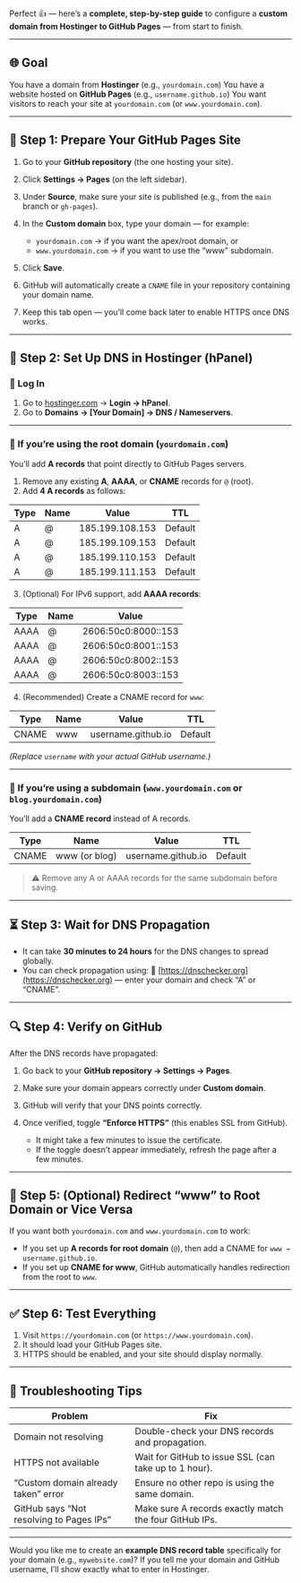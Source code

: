 Perfect 👍 — here’s a **complete, step-by-step guide** to configure a **custom domain from Hostinger to GitHub Pages** — from start to finish.

---

## 🌐 **Goal**

You have a domain from **Hostinger** (e.g., `yourdomain.com`)
You have a website hosted on **GitHub Pages** (e.g., `username.github.io`)
You want visitors to reach your site at `yourdomain.com` (or `www.yourdomain.com`).

---

## 🧭 **Step 1: Prepare Your GitHub Pages Site**

1. Go to your **GitHub repository** (the one hosting your site).
2. Click **Settings → Pages** (on the left sidebar).
3. Under **Source**, make sure your site is published (e.g., from the `main` branch or `gh-pages`).
4. In the **Custom domain** box, type your domain — for example:

   * `yourdomain.com` → if you want the apex/root domain, or
   * `www.yourdomain.com` → if you want to use the “www” subdomain.
5. Click **Save**.
6. GitHub will automatically create a `CNAME` file in your repository containing your domain name.
7. Keep this tab open — you’ll come back later to enable HTTPS once DNS works.

---

## 🔧 **Step 2: Set Up DNS in Hostinger (hPanel)**

### 🔹 Log In

1. Go to [hostinger.com](https://www.hostinger.com) → **Login → hPanel**.
2. Go to **Domains → [Your Domain] → DNS / Nameservers**.

---

### 🔹 If you’re using the **root domain** (`yourdomain.com`)

You’ll add **A records** that point directly to GitHub Pages servers.

1. Remove any existing **A**, **AAAA**, or **CNAME** records for `@` (root).
2. Add **4 A records** as follows:

| Type | Name | Value           | TTL     |
| ---- | ---- | --------------- | ------- |
| A    | @    | 185.199.108.153 | Default |
| A    | @    | 185.199.109.153 | Default |
| A    | @    | 185.199.110.153 | Default |
| A    | @    | 185.199.111.153 | Default |

3. (Optional) For IPv6 support, add **AAAA records**:

| Type | Name | Value               |
| ---- | ---- | ------------------- |
| AAAA | @    | 2606:50c0:8000::153 |
| AAAA | @    | 2606:50c0:8001::153 |
| AAAA | @    | 2606:50c0:8002::153 |
| AAAA | @    | 2606:50c0:8003::153 |

4. (Recommended) Create a CNAME record for `www`:

| Type  | Name | Value              | TTL     |
| ----- | ---- | ------------------ | ------- |
| CNAME | www  | username.github.io | Default |

*(Replace `username` with your actual GitHub username.)*

---

### 🔹 If you’re using a **subdomain** (`www.yourdomain.com` or `blog.yourdomain.com`)

You’ll add a **CNAME record** instead of A records.

| Type  | Name          | Value              | TTL     |
| ----- | ------------- | ------------------ | ------- |
| CNAME | www (or blog) | username.github.io | Default |

> ⚠️ Remove any A or AAAA records for the same subdomain before saving.

---

## ⏳ **Step 3: Wait for DNS Propagation**

* It can take **30 minutes to 24 hours** for the DNS changes to spread globally.
* You can check propagation using:
  🔗 [https://dnschecker.org](https://dnschecker.org) — enter your domain and check “A” or “CNAME”.

---

## 🔍 **Step 4: Verify on GitHub**

After the DNS records have propagated:

1. Go back to your **GitHub repository → Settings → Pages**.
2. Make sure your domain appears correctly under **Custom domain**.
3. GitHub will verify that your DNS points correctly.
4. Once verified, toggle **“Enforce HTTPS”** (this enables SSL from GitHub).

   * It might take a few minutes to issue the certificate.
   * If the toggle doesn’t appear immediately, refresh the page after a few minutes.

---

## 🧾 **Step 5: (Optional) Redirect “www” to Root Domain or Vice Versa**

If you want both `yourdomain.com` and `www.yourdomain.com` to work:

* If you set up **A records for root domain** (`@`), then add a CNAME for `www → username.github.io`.
* If you set up **CNAME for www**, GitHub automatically handles redirection from the root to `www`.

---

## ✅ **Step 6: Test Everything**

1. Visit `https://yourdomain.com` (or `https://www.yourdomain.com`).
2. It should load your GitHub Pages site.
3. HTTPS should be enabled, and your site should display normally.

---

## 🧰 **Troubleshooting Tips**

| Problem                                  | Fix                                                    |
| ---------------------------------------- | ------------------------------------------------------ |
| Domain not resolving                     | Double-check your DNS records and propagation.         |
| HTTPS not available                      | Wait for GitHub to issue SSL (can take up to 1 hour).  |
| “Custom domain already taken” error      | Ensure no other repo is using the same domain.         |
| GitHub says “Not resolving to Pages IPs” | Make sure A records exactly match the four GitHub IPs. |

---

Would you like me to create an **example DNS record table** specifically for your domain (e.g., `mywebsite.com`)?
If you tell me your domain and GitHub username, I’ll show exactly what to enter in Hostinger.

